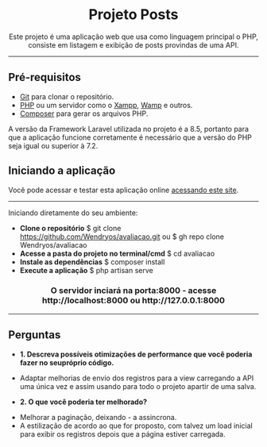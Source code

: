 # <h1 align="center"> Projeto Posts </h1>

<p align="center"> 
   Este projeto é uma aplicação web que usa como linguagem principal o PHP, consiste em listagem e exibição de posts provindas de uma API.
</p>

---

## Pré-requisitos
* [Git](https://git-scm.com) para clonar o repositório.
* [PHP](https://www.php.net/) ou um servidor como o [Xampp](https://www.apachefriends.org/pt_br/index.html), [Wamp](https://www.wampserver.com/en/) e outros.
* [Composer](https://getcomposer.org/) para gerar os arquivos PHP.

A versão da Framework Laravel utilizada no projeto é a 8.5, portanto para que a aplicação funcione corretamente é necessário que a versão do PHP seja igual ou superior à 7.2.

## Iniciando a aplicação

Você pode acessar e testar esta aplicação online [acessando este site](http://avaliacao.zalliant.com.br).  

---
Iniciando diretamente do seu ambiente:

* **Clone o repositório**
$ git clone https://github.com/Wendryos/avaliacao.git ou $ gh repo clone Wendryos/avaliacao
* **Acesse a pasta do projeto no terminal/cmd**
$ cd avaliacao
* **Instale as dependências**
$ composer install
* **Execute a aplicação**
$ php artisan serve
<h3 align="center"> 
O servidor inciará na porta:8000 - acesse http://localhost:8000 ou http://127.0.0.1:8000 </h3>




---
## Perguntas
* **1. Descreva possíveis otimizações de performance que você poderia fazer no seupróprio código.**
- Adaptar melhorias de envio dos registros para a view carregando a API uma única vez e assim usando para todo o projeto apartir de uma salva. 

* **2. O que você poderia ter melhorado?**
- Melhorar a paginação, deixando - a assincrona.
- A estilização de acordo ao que for proposto, com talvez um load inicial para exibir os registros depois que a página estiver carregada.
